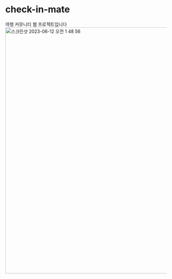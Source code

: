 # check-in-mate
여행 커뮤니티 웹 프로젝트입니다
<img width="768" alt="스크린샷 2023-06-12 오전 1 48 56" src="https://github.com/mxnzx/check-in-mate/assets/77240765/05b20aee-ac44-4c38-be7e-853b919cb18d">
